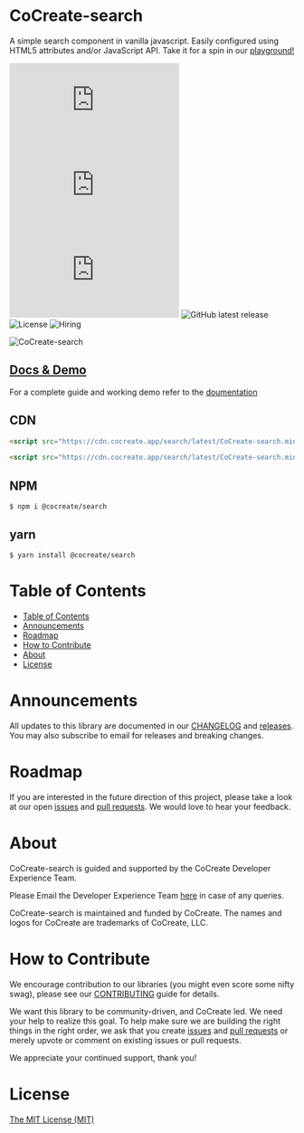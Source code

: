 # CoCreate-search

A simple search component in vanilla javascript. Easily configured using HTML5 attributes and/or JavaScript API. Take it for a spin in our [playground!](https://cocreate.app/docs/search)

![minified](https://img.badgesize.io/https://cdn.cocreate.app/search/latest/CoCreate-search.min.js?style=flat-square&label=minified&color=orange)
![gzip](https://img.badgesize.io/https://cdn.cocreate.app/search/latest/CoCreate-search.min.js?compression=gzip&style=flat-square&label=gzip&color=yellow)
![brotli](https://img.badgesize.io/https://cdn.cocreate.app/search/latest/CoCreate-search.min.js?compression=brotli&style=flat-square&label=brotli)
![GitHub latest release](https://img.shields.io/github/v/release/CoCreate-app/CoCreate-search?style=flat-square)
![License](https://img.shields.io/github/license/CoCreate-app/CoCreate-search?style=flat-square)
![Hiring](https://img.shields.io/static/v1?style=flat-square&label=&message=Hiring&color=blueviolet)

![CoCreate-search](https://cdn.cocreate.app/docs/CoCreate-search.gif)

## [Docs & Demo](https://cocreate.app/docs/search)

For a complete guide and working demo refer to the [doumentation](https://cocreate.app/docs/search)

## CDN

```html
<script src="https://cdn.cocreate.app/search/latest/CoCreate-search.min.js"></script>
```

```html
<script src="https://cdn.cocreate.app/search/latest/CoCreate-search.min.css"></script>
```

## NPM

```shell
$ npm i @cocreate/search
```

## yarn

```shell
$ yarn install @cocreate/search
```

# Table of Contents

- [Table of Contents](#table-of-contents)
- [Announcements](#announcements)
- [Roadmap](#roadmap)
- [How to Contribute](#how-to-contribute)
- [About](#about)
- [License](#license)

<a name="announcements"></a>

# Announcements

All updates to this library are documented in our [CHANGELOG](https://github.com/CoCreate-app/CoCreate-search/blob/master/CHANGELOG.md) and [releases](https://github.com/CoCreate-app/CoCreate-search/releases). You may also subscribe to email for releases and breaking changes.

<a name="roadmap"></a>

# Roadmap

If you are interested in the future direction of this project, please take a look at our open [issues](https://github.com/CoCreate-app/CoCreate-search/issues) and [pull requests](https://github.com/CoCreate-app/CoCreate-search/pulls). We would love to hear your feedback.

<a name="about"></a>

# About

CoCreate-search is guided and supported by the CoCreate Developer Experience Team.

Please Email the Developer Experience Team [here](mailto:develop@cocreate.app) in case of any queries.

CoCreate-search is maintained and funded by CoCreate. The names and logos for CoCreate are trademarks of CoCreate, LLC.

<a name="contribute"></a>

# How to Contribute

We encourage contribution to our libraries (you might even score some nifty swag), please see our [CONTRIBUTING](https://github.com/CoCreate-app/CoCreate-search/blob/master/CONTRIBUTING.md) guide for details.

We want this library to be community-driven, and CoCreate led. We need your help to realize this goal. To help make sure we are building the right things in the right order, we ask that you create [issues](https://github.com/CoCreate-app/CoCreate-search/issues) and [pull requests](https://github.com/CoCreate-app/CoCreate-search/pulls) or merely upvote or comment on existing issues or pull requests.

We appreciate your continued support, thank you!

# License

[The MIT License (MIT)](https://github.com/CoCreate-app/CoCreate-search/blob/master/LICENSE)
